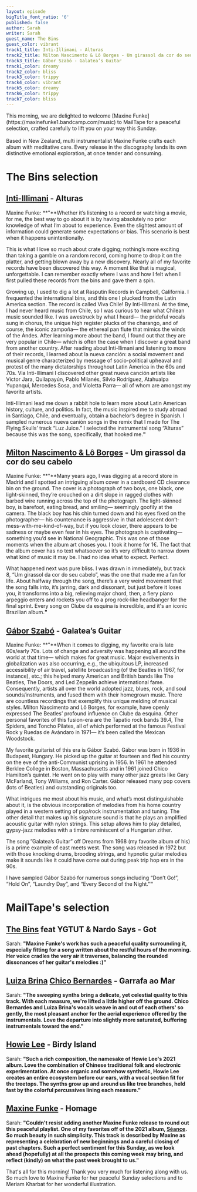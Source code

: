 ```yaml
---
layout: episode
bigTitle_font_ratio: '6'
published: false
author: Sarah
writer: Sarah
guest_name: The Bins
guest_color: vibrant
track1_title: Inti-Illimani - Alturas
track2_title: Milton Nascimento & Lô Borges - Um girassol da cor do seu cabelo
track3_title: Gábor Szabó - Galatea’s Guitar
track1_color: dreamy
track2_color: bliss
track3_color: trippy
track4_color: vibrant
track5_color: dreamy
track6_color: trippy
track7_color: bliss
---
```

<p id="introduction"> This morning, we are delighted to welcome [Maxine Funke](https://maxinefunke1.bandcamp.com/music) to MailTape for a peaceful selection, crafted carefully to lift you on your way this Sunday. 
<br><br>
Based in New Zealand, multi instrumentalist Maxine Funke crafts each album with meditative care. Every release in the discography lands its own distinctive emotional exploration, at once tender and consuming.  
</p> 

# The Bins selection

##  [Inti-Illimani](https://www.discogs.com/artist/180914-Inti-Illimani) - Alturas
Maxine Funke: **"**Whether it’s listening to a record or watching a movie, for me, the best way to go about it is by having absolutely no prior knowledge of what I’m about to experience. Even the slightest amount of information could generate some expectations or bias. This scenario is best when it happens unintentionally.

This is what I love so much about crate digging; nothing’s more exciting than taking a gamble on a random record, coming home to drop it on the platter, and getting blown away by a new discovery. Nearly all of my favorite records have been discovered this way. A moment like that is magical, unforgettable. I can remember exactly where I was and how I felt when I first pulled these records from the bins and gave them a spin.

Growing up, I used to dig a lot at Rasputin Records in Campbell, California. I frequented the international bins, and this one I plucked from the Latin America section. The record is called Viva Chile! By Inti-Illimani. At the time, I had never heard music from Chile, so I was curious to hear what Chilean music sounded like. I was awestruck by what I heard— the prideful vocals sung in chorus, the unique high register plucks of the charango, and of course, the iconic zampoña— the ethereal pan flute that mimics the winds of the Andes. After learning more about the band, I found out that they are very popular in Chile— which is often the case when I discover a great band from another country. After reading about Inti-Ilimani and listening to more of their records, I learned about la nueva canción: a social movement and musical genre characterized by message of socio-political upheaval and protest of the many dictatorships throughout Latin America in the 60s and 70s. Via Inti-Illimani I discovered other great nueva canción artists like Victor Jara, Quilapayún, Pablo Milanés, Silvio Rodríguez, Atahualpa Yupanqui, Mercedes Sosa, and Violetta Parra— all of whom are amongst my favorite artists.

Inti-Illimani lead me down a rabbit hole to learn more about Latin American history, culture, and politics. In fact, the music inspired me to study abroad in Santiago, Chile, and eventually, obtain a bachelor’s degree in Spanish. I sampled numerous nueva canión songs in the remix that I made for The Flying Skulls’ track “Luz Juice.” I selected the instrumental song “Alturas” because this was the song, specifically, that hooked me.**"**

##  [Milton Nascimento & Lô Borges](https://www.discogs.com/master/167258-Milton-Nascimento-L%C3%B4-Borges-Clube-Da-Esquina) - Um girassol da cor do seu cabelo
Maxine Funke: **"**Many years ago, I was digging at a record store in Madrid and I spotted an intriguing album cover in a cardboard CD clearance bin on the ground. The cover is a photograph of two boys, one black, one light-skinned, they’re crouched on a dirt slope in ragged clothes with barbed wire running across the top of the photograph. The light-skinned boy, is barefoot, eating bread, and smiling— seemingly goofily at the camera. The black boy has his chin turned down and his eyes fixed on the photographer— his countenance is aggressive in that adolescent don’t-mess-with-me-kind-of-way, but if you look closer, there appears to be sadness or maybe even fear in his eyes. The photograph is captivating— something you’d see in National Geographic. This was one of those moments when the album art choses you. I took it home for 1€. The fact that the album cover has no text whatsoever so it’s very difficult to narrow down what kind of music it may be. I had no idea what to expect. Perfect.

What happened next was pure bliss. I was drawn in immediately, but track 8, “Um girassol da cor do seu cabelo”, was the one that made me a fan for life. About halfway through the song, there’s a very weird movement that the song falls into, it’s jarring, dark and dissonant, but just before it loses you, it transforms into a big, relieving major chord, then, a fiery piano arpeggio enters and rockets you off to a prog rock-like headbanger for the final sprint. Every song on Clube da esquina is incredible, and it's an iconic Brazilian album.**"**

## [Gábor Szabó](https://www.discogs.com/artist/22851-Gabor-Szabo) - Galatea’s Guitar
Maxine Funke: **"**When it comes to digging, my favorite era is late 60s/early 70s. Lots of change and adversity was happening all around the world at that time— which makes for great music. Major evolvements in globalization was also occurring, e.g., the ubiquitous LP, increased accessibility of air travel, satellite broadcasting (of the Beatles in 1967, for instance), etc.; this helped many American and British bands like The Beatles, The Doors, and Led Zeppelin achieve international fame. Consequently, artists all over the world adopted jazz, blues, rock, and soul sounds/instruments, and fused them with their homegrown music. There are countless recordings that exemplify this unique melding of musical styles. Milton Nascimento and Lô Borges, for example, have openly expressed The Beatles’ profound influence on Clube da esquina. Other personal favorites of this fusion-era are the Tapatio rock bands 39.4, The Spiders, and Toncho Pilates, all of which performed at the famous Festival Rock y Ruedas de Avándaro in 1971— it’s been called the Mexican Woodstock.

My favorite guitarist of this era is Gábor Szabó. Gábor was born in 1936 in Budapest, Hungary. He picked up the guitar at fourteen and fled his country on the eve of the anti-Communist uprising in 1956. In 1961 he attended Berklee College in Boston, Massachusetts and in 1961 joined Chico Hamilton’s quintet. He went on to play with many other jazz greats like Gary McFarland, Tony Williams, and Ron Carter. Gábor released many pop covers (lots of Beatles) and outstanding originals too.

What intrigues me most about his music, and what’s most distinguishable about it, is the obvious incorporation of melodies from his home country played in a western setting of pop/rock instrumentation and tuning. The other detail that makes up his signature sound is that he plays an amplified acoustic guitar with nylon strings. This setup allows him to play detailed, gypsy-jazz melodies with a timbre reminiscent of a Hungarian zither.

The song ”Galatea’s Guitar” off Dreams from 1968 (my favorite album of his) is a prime example of east meets west. The song was released in 1972 but with those knocking drums, brooding strings, and hypnotic guitar melodies make it sounds like it could have come out during peak trip hop era in the 90s.

I have sampled Gábor Szabó for numerous songs including “Don’t Go!”, “Hold On”, “Laundry Day”, and “Every Second of the Night."**"**

# MailTape's selection

## [The Bins](https://thebins.bandcamp.com/) feat YGTUT & Nardo Says - Got
Sarah: **"**Maxine Funke's work has such a peaceful quality surrounding it, especially fitting for a song written about the restful hours of the morning. Her voice cradles the very air it traverses, balancing the rounded dissonances of her guitar's melodies :)**"**

## [Luiza Brina](https://luizabrina.bandcamp.com/track/butterfly-part-julia-branco) [Chico Bernardes](https://chicobernardes.bandcamp.com/) - Garrafa ao Mar
Sarah: **"**The sweeping synths bring a delicate, yet celestial quality to this track. With each measure, we're lifted a little higher off the ground. Chico Bernardes and Luiza Brina's vocals weave in and out of each others' so gently, the most pleasant anchor for the aerial experience offered by the instrumentals. Love the departure into slightly more saturated, buffering instrumentals toward the end.**"**

## [Howie Lee](https://howielee.bandcamp.com/album/birdy-island) - Birdy Island
Sarah: **"**Such a rich composition, the namesake of Howie Lee's 2021 album. Love the combination of Chinese traditional folk and electronic experimentation. At once organic and somehow synthetic, Howie Lee creates an entire ecosystem before our ears, with a vocal section fit for the treetops. The synths grow up and around us like tree branches, held fast by the colorful percussives lining each measure.**"**

## [Maxine Funke](https://maxinefunke1.bandcamp.com/music) - Homage
Sarah: **"**Couldn't resist adding another Maxine Funke release to round out this peaceful playlist. One of my favorites off of the 2021 album, [Séance](https://maxinefunke1.bandcamp.com/album/seance). So much beauty in such simplicity. This track is described by Maxine as representing a celebration of new beginnings and a careful closing of past chapters. Such a perfect sentiment for this Sunday, as we look ahead (hopefully) at all the prospects this coming week may bring, and reflect (kindly) on what the past week brought to us.**"**

<p id="outroduction">That's all for this morning! Thank you very much for listening along with us. So much love to Maxine Funke for her peaceful Sunday selections and to Meriam Kharbat for her wonderful illustration.</p>
